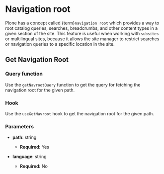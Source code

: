 # Navigation root

Plone has a concept called {term}`navigation root` which provides a way to root catalog queries, searches, breadcrumbs, and other content types in a given section of the site.
This feature is useful when working with `subsites` or multilingual sites, because it allows the site manager to restrict searches or navigation queries to a specific location in the site.

## Get Navigation Root

### Query function

Use the `getNavrootQuery` function to get the query for fetching the navigation root for the given path.

### Hook

Use the `useGetNavroot` hook to get the navigation root for the given path.

### Parameters

- **path**: string

  - **Required:** Yes

- **language**: string

  - **Required:** No
